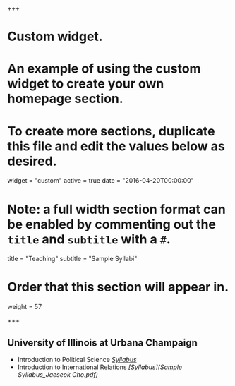 +++
# Custom widget.
# An example of using the custom widget to create your own homepage section.
# To create more sections, duplicate this file and edit the values below as desired.
widget = "custom"
active = true
date = "2016-04-20T00:00:00"

# Note: a full width section format can be enabled by commenting out the `title` and `subtitle` with a `#`.
title = "Teaching"
subtitle = "Sample Syllabi"


# Order that this section will appear in.
weight = 57


+++
<h2>University of Illinois at Urbana Champaign</h2>

+ Introduction to Political Science _[Syllabus](uploads/PS100.pdf)_
+ Introduction to International Relations _[Syllabus](Sample Syllabus_Jaeseok Cho.pdf)_






